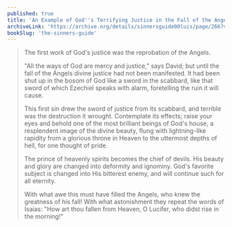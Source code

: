 ```yaml
---
published: true
title: 'An Example of God''s Terrifying Justice in the Fall of the Angels'
archiveLink: 'https://archive.org/details/sinnersguide00luis/page/266?view=theater'
bookSlug: 'the-sinners-guide'
---
```


> The first work of God's justice was the reprobation of the Angels.
>
> "All the ways of God are mercy and justice," says David; but until the fall of the Angels divine justice had not been manifested. It had been shut up in the bosom of God like a sword in the scabbard, like that sword of which Ezechiel speaks with alarm, foretelling the ruin it will cause.
>
> This first sin drew the sword of justice from its scabbard, and terrible was the destruction it wrought. Contemplate its effects; raise your eyes and behold one of the most brilliant beings of God's house, a resplendent image of the divine beauty, flung with lightning-like rapidity from a glorious throne in Heaven to the uttermost depths of hell, for one thought of pride.
>
> The prince of heavenly spirits becomes the chief of devils. His beauty and glory are changed into deformity and ignominy. God's favorite subject is changed into His bitterest enemy, and will continue such for all eternity.
>
> With what awe this must have filled the Angels, who knew the greatness of his fall! With what astonishment they repeat the words of Isaias: "How art thou fallen from Heaven, O Lucifer, who didst rise in the morning!"
